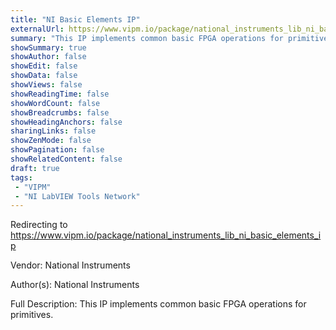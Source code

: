 ```yaml
---
title: "NI Basic Elements IP"
externalUrl: https://www.vipm.io/package/national_instruments_lib_ni_basic_elements_ip
summary: "This IP implements common basic FPGA operations for primitives.."
showSummary: true
showAuthor: false
showEdit: false
showData: false
showViews: false
showReadingTime: false
showWordCount: false
showBreadcrumbs: false
showHeadingAnchors: false
sharingLinks: false
showZenMode: false
showPagination: false
showRelatedContent: false
draft: true
tags:
 - "VIPM"
 - "NI LabVIEW Tools Network"
---
```


Redirecting to https://www.vipm.io/package/national_instruments_lib_ni_basic_elements_ip

Vendor: National Instruments

Author(s): National Instruments
 
Full Description:
This IP implements common basic FPGA operations for primitives.